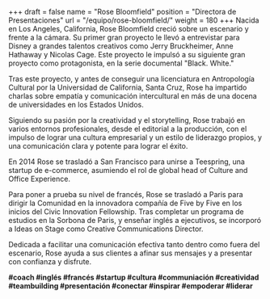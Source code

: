 +++
draft		= false
name		= "Rose Bloomfield"
position 	= "Directora de Presentaciones"
url			= "/equipo/rose-bloomfield/"
weight		= 180
+++
Nacida en Los Angeles, California, Rose Bloomfield creció sobre un escenario y frente a la cámara. Su primer gran proyecto le llevó a entrevistar para Disney a grandes talentos creativos como Jerry Bruckheimer, Anne Hathaway y Nicolas Cage. Este proyecto le impulsó a su siguiente gran proyecto como protagonista, en la serie documental "Black. White."

Tras este proyecto, y antes de conseguir una licenciatura en Antropología Cultural por la Universidad de California, Santa Cruz, Rose ha impartido charlas sobre empatía y comunicación intercultural en más de una docena de universidades en los Estados Unidos.

Siguiendo su pasión por la creatividad y el storytelling, Rose trabajó en varios entornos profesionales, desde el editorial a la producción, con el impulso de lograr una cultura empresarial y un estilo de liderazgo propios, y una comunicación clara y potente para lograr el éxito.

En 2014 Rose se trasladó a San Francisco para unirse a Teespring, una startup de e-commerce, asumiendo el rol de  global head of Culture and Office Experience.

Para poner a prueba su nivel de francés, Rose se trasladó a Paris para dirigir la Comunidad en la innovadora compañía de Five by Five en los inicios del Civic Innovation Fellowship. Tras completar un programa de estudios en la Sorbona de Paris, y enseñar inglés a ejecutivos, se incorporó a Ideas on Stage como Creative Communications Director.

Dedicada a facilitar una comunicación efectiva tanto dentro como fuera del escenario, Rose ayuda a sus clientes a afinar sus mensajes y a presentar con confianza y disfrute.


<strong>#coach #inglés #francés #startup #cultura #communiación #creatividad #teambuilding #presentación #conectar #inspirar #empoderar #liderar</strong>